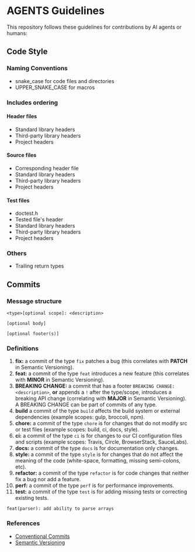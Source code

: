 # AGENTS Guidelines

This repository follows these guidelines for contributions by AI agents or humans:

## Code Style

### Naming Conventions

- snake_case for code files and directories
- UPPER_SNAKE_CASE for macros

### Includes ordering

#### Header files

- Standard library headers
- Third-party library headers
- Project headers

#### Source files

- Corresponding header file
- Standard library headers
- Third-party library headers
- Project headers

#### Test files

- doctest.h
- Tested file's header
- Standard library headers
- Third-party library headers
- Project headers

### Others

- Trailing return types

## Commits

### Message structure

```text
<type>[optional scope]: <description>

[optional body]

[optional footer(s)]
```

### Definitions

1. **fix:** a commit of the type `fix` patches a bug (this correlates with **PATCH** in Semantic Versioning).
2. **feat:** a commit of the type `feat` introduces a new feature (this correlates with **MINOR** in Semantic Versioning).
3. **BREAKING CHANGE:** a commit that has a footer `BREAKING CHANGE: <description>`, **or** appends a `!` after the type/scope, introduces a breaking API change (correlating with **MAJOR** in Semantic Versioning). A BREAKING CHANGE can be part of commits of any type.
4. **build** a commit of the type `build` affects the build system or external dependencies (example scopes: gulp, broccoli, npm).
5. **chore:** a commit of the type `chore` is for changes that do not modify src or test files (example scopes: build, ci, docs, style).
6. **ci:** a commit of the type `ci` is for changes to our CI configuration files and scripts (example scopes: Travis, Circle, BrowserStack, SauceLabs).
7. **docs:** a commit of the type `docs` is for documentation only changes.
8. **style:** a commit of the type `style` is for changes that do not affect the meaning of the code (white-space, formatting, missing semi-colons, etc).
9. **refactor:** a commit of the type `refactor` is for code changes that neither fix a bug nor add a feature.
10. **perf:** a commit of the type `perf` is for performance improvements.
11. **test:** a commit of the type `test` is for adding missing tests or correcting existing tests.

```text
feat(parser): add ability to parse arrays
```

### References

- [Conventional Commits](https://www.conventionalcommits.org/)
- [Semantic Versioning](https://semver.org/)
